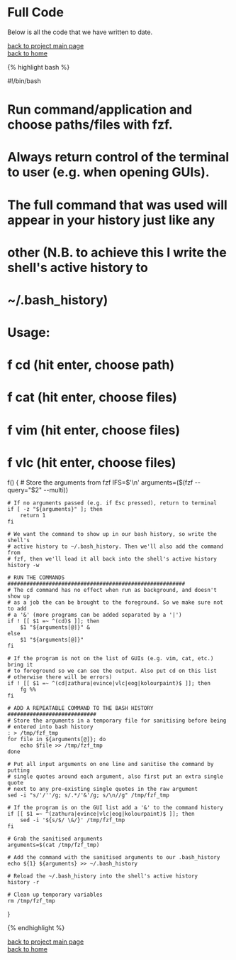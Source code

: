 # Full Code
Below is all the code that we have written to date.

[back to project main page](./fzf_launcher.md)\
[back to home](../index.md)

{% highlight bash %}

#!/bin/bash

# Run command/application and choose paths/files with fzf.
# Always return control of the terminal to user (e.g. when opening GUIs).
# The full command that was used will appear in your history just like any
# other (N.B. to achieve this I write the shell's active history to
# ~/.bash_history)
#
# Usage:
# f cd (hit enter, choose path)
# f cat (hit enter, choose files)
# f vim (hit enter, choose files)
# f vlc (hit enter, choose files)

f() {
    # Store the arguments from fzf
    IFS=$'\n' arguments=($(fzf --query="$2" --multi))

    # If no arguments passed (e.g. if Esc pressed), return to terminal
    if [ -z "${arguments}" ]; then
        return 1
    fi

    # We want the command to show up in our bash history, so write the shell's
    # active history to ~/.bash_history. Then we'll also add the command from
    # fzf, then we'll load it all back into the shell's active history
    history -w

    # RUN THE COMMANDS ########################################################
    # The cd command has no effect when run as background, and doesn't show up
    # as a job the can be brought to the foreground. So we make sure not to add
    # a '&' (more programs can be added separated by a '|')
    if ! [[ $1 =~ ^(cd)$ ]]; then
        $1 "${arguments[@]}" &
    else
        $1 "${arguments[@]}"
    fi

    # If the program is not on the list of GUIs (e.g. vim, cat, etc.) bring it
    # to foreground so we can see the output. Also put cd on this list
    # otherwise there will be errors)
    if ! [[ $1 =~ ^(cd|zathura|evince|vlc|eog|kolourpaint)$ ]]; then
        fg %%
    fi

    # ADD A REPEATABLE COMMAND TO THE BASH HISTORY ############################
    # Store the arguments in a temporary file for sanitising before being
    # entered into bash history
    : > /tmp/fzf_tmp
    for file in ${arguments[@]}; do
        echo $file >> /tmp/fzf_tmp
    done

    # Put all input arguments on one line and sanitise the command by putting
    # single quotes around each argument, also first put an extra single quote
    # next to any pre-existing single quotes in the raw argument
    sed -i "s/'/''/g; s/.*/'&'/g; s/\n//g" /tmp/fzf_tmp

    # If the program is on the GUI list add a '&' to the command history
    if [[ $1 =~ ^(zathura|evince|vlc|eog|kolourpaint)$ ]]; then
        sed -i '${s/$/ \&/}' /tmp/fzf_tmp
    fi

    # Grab the sanitised arguments
    arguments=$(cat /tmp/fzf_tmp)

    # Add the command with the sanitised arguments to our .bash_history
    echo ${1} ${arguments} >> ~/.bash_history

    # Reload the ~/.bash_history into the shell's active history
    history -r

    # Clean up temporary variables
    rm /tmp/fzf_tmp
}

{% endhighlight %}

[back to project main page](./fzf_launcher.md)\
[back to home](../index.md)

<script src="https://utteranc.es/client.js"
        repo="Matt-A-Bennett/Matt-A-Bennett.github.io"
        issue-term="https://matt-a-bennett.github.io/fzf_launcher/full_code.html"
        theme="github-light"
        crossorigin="anonymous"
        async>
</script>

